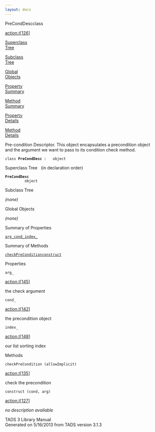 ```yaml
---
layout: docs
---
```

<span class="title">PreCondDesc</span><span class="type">class</span>

[action.t](../file/action.t.html)\[[126](../source/action.t.html#126)\]

[Superclass  
Tree](#_SuperClassTree_)

[Subclass  
Tree](#_SubClassTree_)

[Global  
Objects](#_ObjectSummary_)

[Property  
Summary](#_PropSummary_)

[Method  
Summary](#_MethodSummary_)

[Property  
Details](#_Properties_)

[Method  
Details](#_Methods_)

<div class="fdesc">

Pre-condition Descriptor. This object encapsulates a precondition object
and the argument we want to pass to its condition check method.

`class `**`PreCondDesc`**` :   object`

</div>

<span id="_SuperClassTree_"></span>

<div class="mjhd">

<span class="hdln">Superclass Tree</span>   (in declaration order)

</div>

**`PreCondDesc`**  
`         object`  
<span id="_SubClassTree_"></span>

<div class="mjhd">

<span class="hdln">Subclass Tree</span>  

</div>

*(none)* <span id="_ObjectSummary_"></span>

<div class="mjhd">

<span class="hdln">Global Objects</span>  

</div>

*(none)* <span id="_PropSummary_"></span>

<div class="mjhd">

<span class="hdln">Summary of Properties</span>  

</div>

[`arg_`](#arg_)[`cond_`](#cond_)[`index_`](#index_)

<span id="_MethodSummary_"></span>

<div class="mjhd">

<span class="hdln">Summary of Methods</span>  

</div>

[`checkPreCondition`](#checkPreCondition)[`construct`](#construct)

<span id="_Properties_"></span>

<div class="mjhd">

<span class="hdln">Properties</span>  

</div>

<span id="arg_"></span>

`arg_`

[action.t](../file/action.t.html)\[[145](../source/action.t.html#145)\]

<div class="desc">

the check argument

</div>

<span id="cond_"></span>

`cond_`

[action.t](../file/action.t.html)\[[142](../source/action.t.html#142)\]

<div class="desc">

the precondition object

</div>

<span id="index_"></span>

`index_`

[action.t](../file/action.t.html)\[[148](../source/action.t.html#148)\]

<div class="desc">

our list sorting index

</div>

<span id="_Methods_"></span>

<div class="mjhd">

<span class="hdln">Methods</span>  

</div>

<span id="checkPreCondition"></span>

`checkPreCondition (allowImplicit)`

[action.t](../file/action.t.html)\[[135](../source/action.t.html#135)\]

<div class="desc">

check the precondition

</div>

<span id="construct"></span>

`construct (cond, arg)`

[action.t](../file/action.t.html)\[[127](../source/action.t.html#127)\]

<div class="desc">

*no description available*

</div>

<div class="ftr">

TADS 3 Library Manual  
Generated on 5/16/2013 from TADS version 3.1.3

</div>
